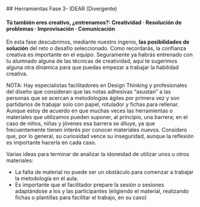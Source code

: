 ## Herramientas Fase 3- IDEAR (Divergente)

#### Tú también eres creativo, ¿entrenamos?: Creatividad · Resolución de problemas · Improvisación · Comunicación

En esta fase descubrimos, mediante nuestro ingenio, **las posibilidades de solución** del reto o desafío seleccionado.
Como recordarás, la confianza creativa es importante en el equipo. Seguramente ya habrás entrenado con tu alumnado alguna de las técnicas de creatividad, aquí te sugerimos alguna otra dinámica para que puedas empezar a trabajar la habilidad creativa.

NOTA: Hay especialistas facilitadores en Design Thinking y profesionales del diseño que consideran que las notas adhesivas “asustan” a las personas que se acercan a metodologías ágiles por primera vez y son partidarios de trabajar solo con papel, rotulador y fichas para rellenar. Aunque estoy de acuerdo en que muchas veces las herramientas o materiales que utilizamos pueden suponer, al principio, una barrera; en el caso de niños, niñas y jóvenes esa barrera se diluye, ya que frecuentemente tienen interés por conocer materiales nuevos. Considero que, por lo general, su curiosidad vence su inseguridad, aunque la reflexión es importante hacerla en cada caso.

Varias ideas para terminar de analizar la idoneidad de utilizar unos u otros materiales: 

* La falta de material no puede ser un obstáculo para comenzar a trabajar la metodología en el aula.
* Es importante que el facilitador prepare la sesión o sesiones adaptándose a los y las participantes (eligiendo el material, realizando fichas o plantillas para facilitar el trabajo, en su caso)
